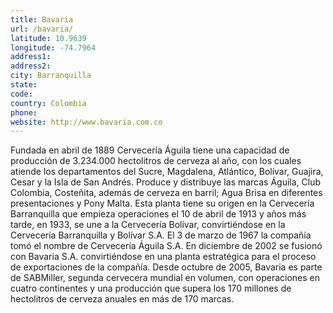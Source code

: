 ```yaml
---
title: Bavaria
url: /bavaria/
latitude: 10.9639
longitude: -74.7964
address1: 
address2: 
city: Barranquilla
state: 
code: 
country: Colombia
phone: 
website: http://www.bavaria.com.co
---
```

Fundada en abril de 1889 Cervecería Águila tiene una capacidad de producción de 3.234.000 hectolitros de cerveza al año, con los cuales atiende los departamentos del Sucre, Magdalena, Atlántico, Bolívar, Guajira, Cesar y la Isla de San Andrés. Produce y distribuye las marcas Águila, Club Colombia, Costeñita, además de cerveza en barril; Agua Brisa en diferentes presentaciones y Pony Malta. Esta planta tiene su origen en la Cervecería Barranquilla que empieza operaciones el 10 de abril de 1913 y años más tarde, en 1933, se une a la Cervecería Bolívar, convirtiéndose en la Cervecería Barranquilla y Bolívar S.A. El 3 de marzo de 1967 la compañía tomó el nombre de Cervecería Águila S.A. En diciembre de 2002 se fusionó con Bavaria S.A. convirtiéndose en una planta estratégica para el proceso de exportaciones de la compañía. Desde octubre de 2005, Bavaria es parte de SABMiller, segunda cervecera mundial en volumen, con operaciones en cuatro continentes y una producción que supera los 170 millones de hectolitros de cerveza anuales en más de 170 marcas.
